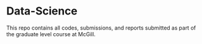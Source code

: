 # Data-Science

This repo contains all codes, submissions, and reports submitted as part of the graduate level course at McGill.
